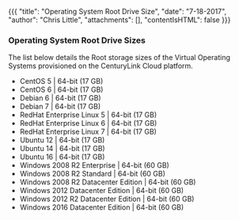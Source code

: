 {{{
  "title": "Operating System Root Drive Size",
  "date": "7-18-2017",
  "author": "Chris Little",
  "attachments": [],
  "contentIsHTML": false
}}}

### Operating System Root Drive Sizes
The list below details the Root storage sizes of the Virtual Operating Systems provisioned on the CenturyLink Cloud platform.

* CentOS 5 | 64-bit (17 GB)
* CentOS 6 | 64-bit (17 GB)
* Debian 6 | 64-bit (17 GB)
* Debian 7 | 64-bit (17 GB)
* RedHat Enterprise Linux 5 | 64-bit (17 GB)
* RedHat Enterprise Linux 6 | 64-bit (17 GB)
* RedHat Enterprise Linux 7 | 64-bit (17 GB)
* Ubuntu 12 | 64-bit (17 GB)
* Ubuntu 14 | 64-bit (17 GB)
* Ubuntu 16 | 64-bit (17 GB)
* Windows 2008 R2 Enterprise | 64-bit (60 GB)
* Windows 2008 R2 Standard | 64-bit (60 GB)
* Windows 2008 R2 Datacenter Edition | 64-bit (60 GB)
* Windows 2012 Datacenter Edition | 64-bit (60 GB)
* Windows 2012 R2 Datacenter Edition | 64-bit (60 GB)
* Windows 2016 Datacenter Edition | 64-bit (60 GB)
